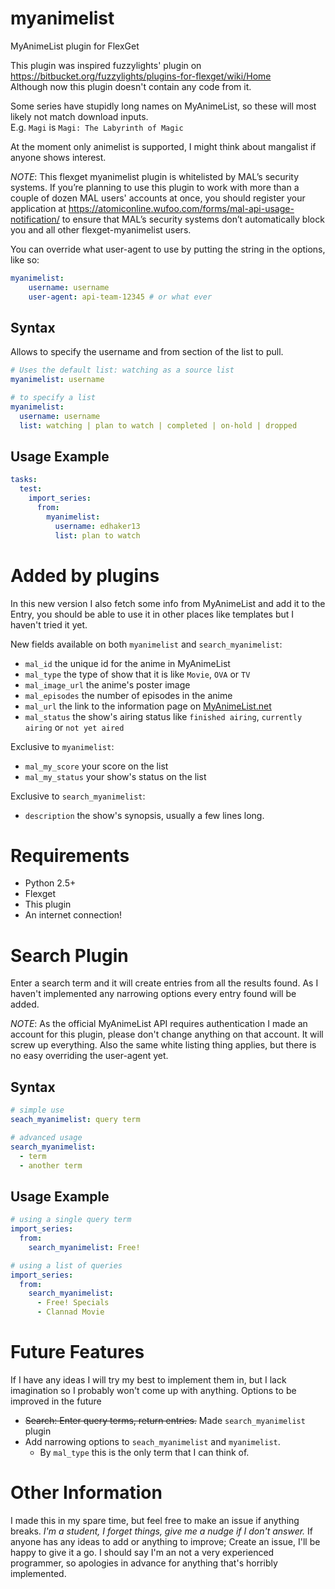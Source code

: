 # myanimelist #

MyAnimeList plugin for FlexGet

This plugin was inspired fuzzylights' plugin on
https://bitbucket.org/fuzzylights/plugins-for-flexget/wiki/Home
<br />
Although now this plugin doesn't contain any code from it.

Some series have stupidly long names on MyAnimeList, so these will most likely not match download inputs.
<br />
E.g. `Magi` is `Magi: The Labyrinth of Magic`

At the moment only animelist is supported, I might think about mangalist if anyone shows interest.

*NOTE*: This flexget myanimelist plugin is whitelisted by MAL’s security systems.
If you’re planning to use this plugin to work with more than a couple of dozen MAL users' accounts at once,
you should register your application at https://atomiconline.wufoo.com/forms/mal-api-usage-notification/
to ensure that MAL’s security systems don’t automatically block you and all other flexget-myanimelist users.

You can override what user-agent to use by putting the string in the options, like so:
```YAML
myanimelist:
    username: username
    user-agent: api-team-12345 # or what ever
```

## Syntax ##

Allows to specify the username and from section of the list to pull.
```YAML
# Uses the default list: watching as a source list
myanimelist: username

# to specify a list
myanimelist:
  username: username
  list: watching | plan to watch | completed | on-hold | dropped
```

## Usage Example ##
```YAML
tasks:
  test:
    import_series:
      from:
        myanimelist:
      	  username: edhaker13
      	  list: plan to watch
```

# Added by plugins #
In this new version I also fetch some info from MyAnimeList and add it to the Entry,
you should be able to use it in other places like templates but I haven't tried it yet.

New fields available on both `myanimelist` and `search_myanimelist`:
  - `mal_id` the unique id for the anime in MyAnimeList
  - `mal_type` the type of show that it is like `Movie`, `OVA` or `TV`
  - `mal_image_url` the anime's poster image
  - `mal_episodes` the number of episodes in the anime
  - `mal_url` the link to the information page on [MyAnimeList.net](http://myanimelist.net)
  - `mal_status` the show's airing status like `finished airing`, `currently airing` or `not yet aired`

Exclusive to `myanimelist`:
  - `mal_my_score` your score on the list
  - `mal_my_status` your show's status on the list

Exclusive to `search_myanimelist`:
  - `description` the show's synopsis, usually a few lines long.

# Requirements #
- Python 2.5+
- Flexget
- This plugin
- An internet connection!

# Search Plugin #
Enter a search term and it will create entries from all the results found.
As I haven't implemented any narrowing options every entry found will be added.

*NOTE*: As the official MyAnimeList API requires authentication I made an account for this plugin, please don't change
anything on that account. It will screw up everything.
Also the same white listing thing applies, but there is no easy overriding the user-agent yet.

## Syntax ##
```YAML
# simple use
seach_myanimelist: query term

# advanced usage
search_myanimelist:
  - term
  - another term
```

## Usage Example ##
```YAML
# using a single query term
import_series:
  from:
    search_myanimelist: Free!

# using a list of queries
import_series:
  from:
    search_myanimelist:
      - Free! Specials
      - Clannad Movie
```

# Future Features #
If I have any ideas I will try my best to implement them in, but I lack imagination so I probably won't come up with anything.
Options to be improved in the future
- ~~Search: Enter query terms, return entries.~~ Made `search_myanimelist` plugin
- Add narrowing options to `seach_myanimelist` and `myanimelist`.
  - By `mal_type` this is the only term that I can think of.

# Other Information #
I made this in my spare time, but feel free to make an issue if anything breaks. *I'm a student, I forget things, give me a nudge if I don't answer.*
If anyone has any ideas to add or anything to improve; Create an issue, I'll be happy to give it a go.
I should say I'm an not a very experienced programmer, so apologies in advance for anything that's horribly implemented.
